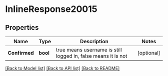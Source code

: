 # InlineResponse20015

## Properties

Name | Type | Description | Notes
------------ | ------------- | ------------- | -------------
**Confirmed** | **bool** | true means username is still logged in, false means it is not | [optional] 

[[Back to Model list]](../README.md#documentation-for-models) [[Back to API list]](../README.md#documentation-for-api-endpoints) [[Back to README]](../README.md)


